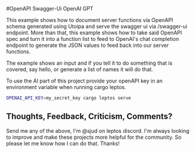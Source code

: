 #OpenAPI Swagger-Ui OpenAI GPT

This example shows how to document server functions via OpenAPI schema generated using Utoipa and serve the swagger ui via /swagger-ui endpoint. More than that, this example shows how to take said OpenAPI spec and turn it into a function list to feed to OpenAI's chat completion endpoint to generate the JSON values to feed back into our server functions.

The example shows an input and if you tell it to do something that is covered, say hello, or generate a list of names it will do that. 

To use the AI part of this project provide your openAPI key in an environment variable when running cargo leptos.

```sh
OPENAI_API_KEY=my_secret_key cargo leptos serve
```


## Thoughts, Feedback, Criticism, Comments?
Send me any of the above, I'm @sjud on leptos discord. I'm always looking to improve and make these projects more helpful for the community. So please let me know how I can do that. Thanks!